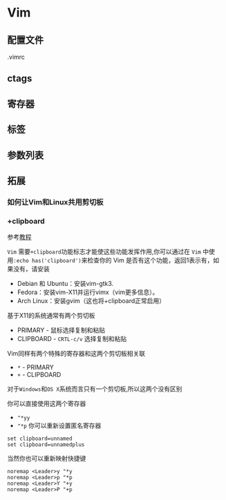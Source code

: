 # Vim

## 配置文件
.vimrc
## ctags 
## 寄存器
## 标签

## 参数列表


## 拓展
### 如何让Vim和Linux共用剪切板

### +clipboard
参考[教程](https://vi.stackexchange.com/questions/84/how-can-i-copy-text-to-the-system-clipboard-from-vim)

`Vim` 需要`+clipboard`功能标志才能使这些功能发挥作用,你可以通过在 `Vim` 中使用`:echo has('clipboard')`来检查你的 Vim 是否有这个功能，返回1表示有，如果没有，请安装

- Debian 和 Ubuntu：安装vim-gtk3.
- Fedora：安装vim-X11并运行vimx（vim更多信息）。
- Arch Linux：安装gvim（这也将+clipboard正常启用）

基于X11的系统通常有两个剪切板
- PRIMARY - 鼠标选择复制和粘贴
- CLIPBOARD - `CRTL-c/v` 选择复制和粘贴

Vim同样有两个特殊的寄存器和这两个剪切板相关联
- `*` - PRIMARY
- `+` - CLIPBOARD

对于`Windows`和`OS X`系统而言只有一个剪切板,所以这两个没有区别

你可以直接使用这两个寄存器
- `"*yy`
- `"*p`
你可以重新设置匿名寄存器
```
set clipboard=unnamed
set clipboard=unnamedplus
```
当然你也可以重新映射快捷键
```
noremap <Leader>y "*y
noremap <Leader>p "*p
noremap <Leader>Y "+y
noremap <Leader>P "+p
```
